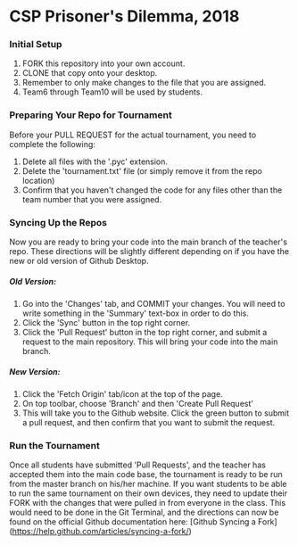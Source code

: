 # CSP Prisoner's Dilemma, 2018
### Initial Setup
1. FORK this repository into your own account.
2. CLONE that copy onto your desktop.
3. Remember to only make changes to the file that you are assigned.
4. Team6 through Team10 will be used by students.
### Preparing Your Repo for Tournament
Before your PULL REQUEST for the actual tournament, you need to complete the following:
1. Delete all files with the '.pyc' extension. 
2. Delete the 'tournament.txt' file (or simply remove it from the repo location)
3. Confirm that you haven't changed the code for any files other than the team number that you were assigned. 
### Syncing Up the Repos
Now you are ready to bring your code into the main branch of the teacher's repo. These directions will be slightly different depending on if you have the new or old version of Github Desktop. 
##### Old Version:
1. Go into the 'Changes' tab, and COMMIT your changes. You will need to write something in the 'Summary' text-box in order to do this.
2. Click the 'Sync' button in the top right corner.
3. Click the 'Pull Request' button in the top right corner, and submit a request to the main repository. This will bring your code into the main branch.
##### New Version:
1. Click the 'Fetch Origin' tab/icon at the top of the page.
2. On top toolbar, choose 'Branch' and then 'Create Pull Request'
3. This will take you to the Github website. Click the green button to submit a pull request, and then confirm that you want to submit the request.

### Run the Tournament
Once all students have submitted 'Pull Requests', and the teacher has accepted them into the main code base, the tournament is ready to be run from the master branch on his/her machine. If you want students to be able to run the same tournament on their own devices, they need to update their FORK with the changes that were pulled in from everyone in the class. This would need to be done in the Git Terminal, and the directions can now be found on the official Github documentation here: [Github Syncing a Fork] (https://help.github.com/articles/syncing-a-fork/)

